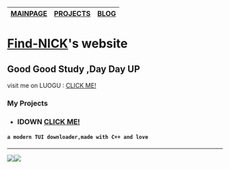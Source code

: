 | [MAINPAGE](https://find-nick.github.io/) | [PROJECTS](https://find-nick.github.io/projects) | [BLOG](https://find-nick.github.io/blog) |
| :--------------------------------------- | :----------------------------------------------- | :--------------------------------------- |



# [**Find-NICK**](https://github.com/Find-NICK)'s website #

## Good Good Study ,Day Day UP ##

visit me on LUOGU : [CLICK ME!](https://www.luogu.com.cn/user/835911)

### My Projects ###

- ### IDOWN [CLICK ME!](https://github.com/Find-NICK/IDOWN)

 #### `a modern TUI downloader,made with C++ and love `















---

![](https://img.shields.io/badge/MADE%20WITH-MARKDOWN-lightgrey)![](https://img.shields.io/badge/BULIT%20WITH-%E2%9D%A4%EF%B8%8F%E2%80%8DLOVE-red)
